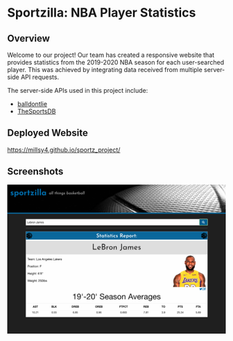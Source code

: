 # Sportzilla: NBA Player Statistics 


## Overview
Welcome to our project! Our team has created a responsive website that provides statistics from the 2019-2020 NBA season for each user-searched player. This was achieved by integrating data received from multiple server-side API requests. 

The server-side APIs used in this project include:
* [balldontlie](https://www.balldontlie.io/#introduction)
* [TheSportsDB](https://www.thesportsdb.com/api.php)

## Deployed Website
https://millsy4.github.io/sportz_project/

## Screenshots
![sportzilla](./assets/images/sportzilla.png)

